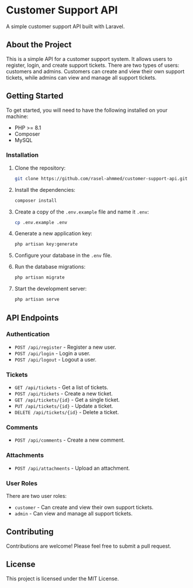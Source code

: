 # Customer Support API

A simple customer support API built with Laravel.

## About the Project

This is a simple API for a customer support system. It allows users to register, login, and create support tickets. There are two types of users: customers and admins. Customers can create and view their own support tickets, while admins can view and manage all support tickets.

## Getting Started

To get started, you will need to have the following installed on your machine:

*   PHP >= 8.1
*   Composer
*   MySQL

### Installation

1.  Clone the repository:

    ```bash
    git clone https://github.com/rasel-ahmmed/customer-support-api.git
    ```

2.  Install the dependencies:

    ```bash
    composer install
    ```

3.  Create a copy of the `.env.example` file and name it `.env`:

    ```bash
    cp .env.example .env
    ```

4.  Generate a new application key:

    ```bash
    php artisan key:generate
    ```

5.  Configure your database in the `.env` file.

6.  Run the database migrations:

    ```bash
    php artisan migrate
    ```

7.  Start the development server:

    ```bash
    php artisan serve
    ```

## API Endpoints

### Authentication

*   `POST /api/register` - Register a new user.
*   `POST /api/login` - Login a user.
*   `POST /api/logout` - Logout a user.

### Tickets

*   `GET /api/tickets` - Get a list of tickets.
*   `POST /api/tickets` - Create a new ticket.
*   `GET /api/tickets/{id}` - Get a single ticket.
*   `PUT /api/tickets/{id}` - Update a ticket.
*   `DELETE /api/tickets/{id}` - Delete a ticket.

### Comments

*   `POST /api/comments` - Create a new comment.

### Attachments

*   `POST /api/attachments` - Upload an attachment.

### User Roles

There are two user roles:

*   `customer` - Can create and view their own support tickets.
*   `admin` - Can view and manage all support tickets.

## Contributing

Contributions are welcome! Please feel free to submit a pull request.

## License

This project is licensed under the MIT License.